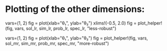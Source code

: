 # Plotting of the other dimensions:

vars=(1, 2)
fig = plot(xlab="θ₁", ylab="θ₂")
xlims!(-0.5, 2.0)
fig = plot_helper!(fig, vars, sol_lr, sim_lr, prob_lr, spec_lr, "less-robust")

vars=(1, 2)
fig = plot(xlab="θ₁", ylab="θ₂")
fig = plot_helper!(fig, vars, sol_mr, sim_mr, prob_mr, spec_mr, "more-robust")
